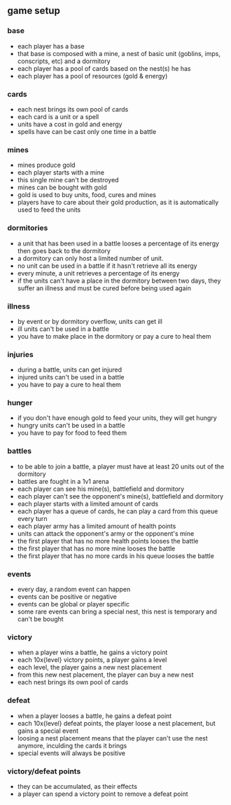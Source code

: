 ## game setup

### base
- each player has a base
- that base is composed with a mine, a nest of basic unit (goblins, imps, conscripts, etc) and a dormitory
- each player has a pool of cards based on the nest(s) he has
- each player has a pool of resources (gold & energy)

### cards
- each nest brings its own pool of cards
- each card is a unit or a spell
- units have a cost in gold and energy
- spells have can be cast only one time in a battle

### mines
- mines produce gold
- each player starts with a mine
- this single mine can't be destroyed
- mines can be bought with gold
- gold is used to buy units, food, cures and mines
- players have to care about their gold production, as it is automatically used to feed the units

### dormitories
- a unit that has been used in a battle looses a percentage of its energy then goes back to the dormitory
- a dormitory can only host a limited number of unit.
- no unit can be used in a battle if it hasn't retrieve all its energy
- every minute, a unit retrieves a percentage of its energy
- if the units can't have a place in the dormitory between two days, they suffer an illness and must be cured before being used again

### illness
- by event or by dormitory overflow, units can get ill
- ill units can't be used in a battle
- you have to make place in the dormitory or pay a cure to heal them

### injuries
- during a battle, units can get injured
- injured units can't be used in a battle
- you have to pay a cure to heal them

### hunger
- if you don't have enough gold to feed your units, they will get hungry
- hungry units can't be used in a battle
- you have to pay for food to feed them

### battles
- to be able to join a battle, a player must have at least 20 units out of the dormitory
- battles are fought in a 1v1 arena
- each player can see his mine(s), battlefield and dormitory
- each player can't see the opponent's mine(s), battlefield and dormitory
- each player starts with a limited amount of cards
- each player has a queue of cards, he can play a card from this queue every turn
- each player army has a limited amount of health points
- units can attack the opponent's army or the opponent's mine
- the first player that has no more health points looses the battle
- the first player that has no more mine looses the battle
- the first player that has no more cards in his queue looses the battle

### events
- every day, a random event can happen
- events can be positive or negative
- events can be global or player specific
- some rare events can bring a special nest, this nest is temporary and can't be bought

### victory
- when a player wins a battle, he gains a victory point
- each 10x{level} victory points, a player gains a level
- each level, the player gains a new nest placement
- from this new nest placement, the player can buy a new nest
- each nest brings its own pool of cards

### defeat
- when a player looses a battle, he gains a defeat point
- each 10x{level} defeat points, the player loose a nest placement, but gains a special event
- loosing a nest placement means that the player can't use the nest anymore, inculding the cards it brings
- special events will always be positive

### victory/defeat points
- they can be accumulated, as their effects
- a player can spend a victory point to remove a defeat point
